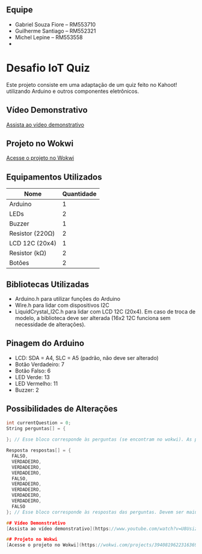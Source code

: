 ## Equipe
- Gabriel Souza Fiore – RM553710
- Guilherme Santiago – RM552321
- Michel Lepine – RM553558
- 
# Desafio IoT Quiz

Este projeto consiste em uma adaptação de um quiz feito no Kahoot! utilizando Arduino e outros componentes eletrônicos.

## Vídeo Demonstrativo
[Assista ao vídeo demonstrativo](https://www.youtube.com/watch?v=U8Usizv7JS8)

## Projeto no Wokwi
[Acesse o projeto no Wokwi](https://wokwi.com/projects/394081962231636993)

## Equipamentos Utilizados
| Nome            | Quantidade |
|-----------------|------------|
| Arduino         | 1          |
| LEDs            | 2          |
| Buzzer          | 1          |
| Resistor (220Ω) | 2          |
| LCD 12C (20x4)  | 1          |
| Resistor (kΩ)   | 2          |
| Botões          | 2          |

## Bibliotecas Utilizadas
- Arduino.h para utilizar funções do Arduino
- Wire.h para lidar com dispositivos I2C
- LiquidCrystal_I2C.h para lidar com LCD 12C (20x4). Em caso de troca de modelo, a biblioteca deve ser alterada (16x2 12C funciona sem necessidade de alterações).

## Pinagem do Arduino
- LCD: SDA = A4, SLC = A5 (padrão, não deve ser alterado)
- Botão Verdadeiro: 7
- Botão Falso: 6
- LED Verde: 13
- LED Vermelho: 11
- Buzzer: 2

## Possibilidades de Alterações
```cpp
int currentQuestion = 0;
String perguntas[] = {
 
}; // Esse bloco corresponde às perguntas (se encontram no wokwi). As perguntas devem ser strings, não conter acentuações ou caracteres especiais, devido à limitação do display.

Resposta respostas[] = {
  FALSO,
  VERDADEIRO,
  VERDADEIRO,
  VERDADEIRO,
  FALSO,
  VERDADEIRO,
  VERDADEIRO,
  VERDADEIRO,
  VERDADEIRO,
  FALSO
}; // Esse bloco corresponde às respostas das perguntas. Devem ser maiúsculas.

## Vídeo Demonstrativo
[Assista ao vídeo demonstrativo](https://www.youtube.com/watch?v=U8Usizv7JS8)

## Projeto no Wokwi
[Acesse o projeto no Wokwi](https://wokwi.com/projects/394081962231636993)
